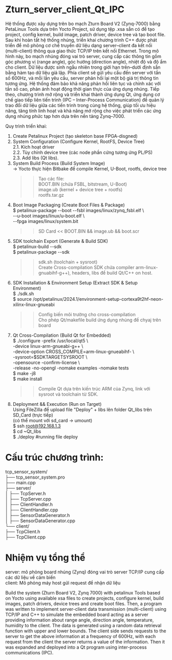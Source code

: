 # Zturn_server_client_Qt_IPC  
Hệ thống được xây dựng trên bo mạch Zturn Board V2 (Zynq-7000) bằng PetaLinux Tools dựa trên Yocto Project, sử dụng tệp .xsa sẵn có để tạo project, config kernel, build image, patch driver, device tree và tạo boot file.  
Sau khi hoàn tất hệ thống nhúng, triển khai chương trình C++ được phát triển để mô phỏng cơ chế truyền dữ liệu dạng server–client đa kết nối (multi-client) thông qua giao thức TCP/IP trên kết nối Ethernet. Trong mô hình này, bo mạch nhúng đóng vai trò server, cung cấp các thông tin gồm góc phương vị (range angle), góc hướng (direction angle), nhiệt độ và độ ẩm cho client. Dữ liệu được sinh ngẫu nhiên trong giới hạn trên–dưới định sẵn bằng hàm tạo dữ liệu giả lập. Phía client sẽ gửi yêu cầu đến server với tần số 600Hz, và mỗi lần yêu cầu, server phản hồi lại một bộ giá trị thông tin tương ứng. Hệ thống đảm bảo khả năng phản hồi liên tục và chính xác với tần số cao, phản ánh hoạt động thời gian thực của ứng dụng nhúng. Tiếp theo, chương trình mở rộng và triển khai thành ứng dụng Qt, ứng dụng cơ chế giao tiếp liên tiến trình (IPC – Inter-Process Communication) để quản lý trao đổi dữ liệu giữa các tiến trình trong cùng hệ thống, giúp tối ưu hiệu năng, tăng tính linh hoạt và khả năng mở rộng cho việc phát triển các ứng dụng nhúng phức tạp hơn dựa trên nền tảng Zynq–7000.  

Quy trình triển khai:  

1. Create Petalinux Project (tạo skeleton base FPGA-disgned)  
2. System Configuration (Configure Kernel, RootFS, Device Tree)  
   2.1. Kích hoạt driver  
   2.2. Tùy chỉnh device tree (các node phần cứng tương ứng PL/PS)  
   2.3. Add libs (Qt libs).  
3. System Build Process (Build System Image)  
   -> Yocto thực hiện Bitbake để compile Kernel, U-Boot, rootfs, device tree  
   >> Tạo các file:  
   >> BOOT.BIN (chứa FSBL, bitstream, U-Boot)  
   >> image.ub (kernel + device tree + rootfs)  
   >> rootfs.tar.gz  
4. Boot Image Packaging (Create Boot Files & Package)  
   $ petalinux-package --boot --fsbl images/linux/zynq_fsbl.elf \  
                  --u-boot images/linux/u-boot.elf \  
                  --fpga images/linux/system.bit  
   >> SD Card << BOOT.BIN && image.ub && boot.scr  
5. SDK toolchain Export (Generate & Build SDK)  
   $ petalinux-build --sdk  
   $ petalinux-package --sdk  
   >> sdk.sh (toolchain + sysroot)  
   >> Create Cross-compilation SDK chứa compiler arm-linux-gnuabihf-g++), headers, libs để build Qt/C++ on host.  
6. SDK Installation & Environment Setup (Extract SDK & Setup Environment)  
   $ ./sdk.sh  
   $ source /opt/petalinux/2024.1/environment-setup-cortexa9t2hf-neon-xilinx-linux-gnueabi  
   >> Config biến môi trường cho cross-compilation  
   >> Cho phép Qt/makefile build ứng dụng nhúng để chyaj trên board  
7. Qt Cross-Compilation (Build Qt for Embedded)  
   $ ./configure -prefix /usr/local/qt5 \  
            -device linux-arm-gnueabi-g++ \  
            -device-option CROSS_COMPILE=arm-linux-gnueabihf- \  
            -sysroot=$SDKTARGETSYSROOT \  
            -opensource -confirm-license \  
            -release -no-opengl -nomake examples -nomake tests  
   $ make -j8  
   $ make install  
   >> Compile Qt dựa trên kiến trúc ARM của Zynq, link với sysroot và toolchain từ SDK.  
8. Deployment && Execution (Run on Target)  
   Using FileZilla để upload file "Deploy" + libs lên folder Qt_libs trên SD_Card (trực tiếp)  
   (có thể mount với sd_card -> umount)  
  $ ssh root@192.168.1.3  
  $ cd ~Qt_libs  
  $ ./deploy #running file deploy  

# Cấu trúc chương trình:
tcp_sensor_system/  
├── tcp_sensor_system.pro  
├── main.cpp  
├── server/  
│   ├── TcpServer.h  
│   ├── TcpServer.cpp  
│   ├── ClientHandler.h  
│   ├── ClientHandler.cpp  
│   ├── SensorDataGenerator.h  
│   ├── SensorDataGenerator.cpp  
└── client/  
    ├── TcpClient.h  
    ├── TcpClient.cpp  

# Nhiệm vụ tổng thể
server: mô phỏng board nhúng (Zynq) đóng vai trò server TCP/IP cung cấp các dữ liệu về cảm biến  
client: Mô phỏng máy host gửi request để nhận dữ liệu  


Build the system (Zturn Board V2, Zynq 7000) with petalinux Tools based on Yocto using available xsa files to create projects, configure kernel, build images, patch drivers, device trees and create boot files. Then, a program was written to implement server-client data transmission (multi-client) using TCP/IP and C++ to simulate the embedded board acting as a server providing information about range angle, direction angle, temperature, humidity to the client. The data is generated using a random data retrieval function with upper and lower bounds. The client side sends requests to the server to get the above information at a frequency of 600Hz, with each request from the client the server returns a value of the information. Then it was expanded and deployed into a Qt program using inter-process communications (IPC).
